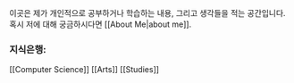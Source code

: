 이곳은 제가 개인적으로 공부하거나 학습하는 내용, 그리고 생각들을 적는 공간입니다.
혹시 저에 대해 궁금하시다면 [[About Me|about me]].
### 지식은행:
[[Computer Science]]
[[Arts]]
[[Studies]]
